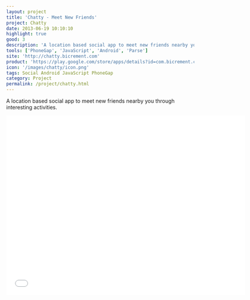 ```yaml
---
layout: project
title: 'Chatty - Meet New Friends'
project: Chatty
date: 2013-06-19 10:10:10
highlight: true
good: 3
description: 'A location based social app to meet new friends nearby you.'
tools: ['PhoneGap', 'JavaScript', 'Android', 'Parse']
site: 'http://chatty.bicrement.com'
product: 'https://play.google.com/store/apps/details?id=com.bicrement.chatty'
icon: '/images/chatty/icon.png'
tags: Social Android JavaScript PhoneGap
category: Project
permalink: /project/chatty.html
---
```


A location based social app to meet new friends nearby you through interesting activities.

<iframe width="640" height="480" src="//www.youtube.com/embed/5Xq1C6zw61Y" frameborder="0">chatty</iframe>
